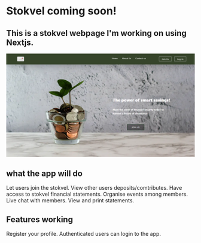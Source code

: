# Stokvel coming soon!

## This is a stokvel webpage I'm working on using Nextjs.

![stokeve image](stokvel.png)

## what the app will do

Let users join the stokvel.
View other users deposits/comtributes.
Have access to stokvel financial statements.
Organise events among members.
Live chat with members.
View and print statements.

## Features working

Register your profile.
Authenticated users can login to the app.
